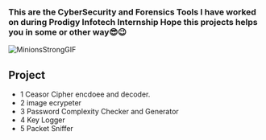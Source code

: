 ### This are the CyberSecurity and Forensics Tools I have worked on during Prodigy Infotech Internship Hope this projects helps you in some or other way😎😉

![MinionsStrongGIF](https://github.com/pradumna16/CYBERSECURITY_-_FORENSICS_TOOLS/assets/68659582/5408cdc3-40a6-4338-8a08-03af35108e79)

## Project 
- 1 Ceasor Cipher encdoee and decoder.
- 2 image ecrypeter
- 3 Password Complexity Checker and Generator
- 4 Key Logger
- 5 Packet Sniffer

